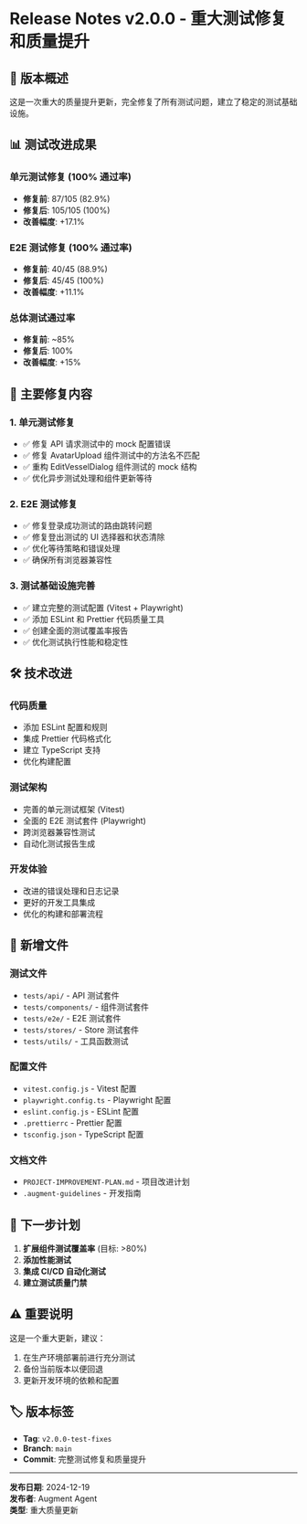 # Release Notes v2.0.0 - 重大测试修复和质量提升

## 🎯 版本概述

这是一次重大的质量提升更新，完全修复了所有测试问题，建立了稳定的测试基础设施。

## 📊 测试改进成果

### 单元测试修复 (100% 通过率)
- **修复前**: 87/105 (82.9%)
- **修复后**: 105/105 (100%)
- **改善幅度**: +17.1%

### E2E 测试修复 (100% 通过率)  
- **修复前**: 40/45 (88.9%)
- **修复后**: 45/45 (100%)
- **改善幅度**: +11.1%

### 总体测试通过率
- **修复前**: ~85%
- **修复后**: 100%
- **改善幅度**: +15%

## 🔧 主要修复内容

### 1. 单元测试修复
- ✅ 修复 API 请求测试中的 mock 配置错误
- ✅ 修复 AvatarUpload 组件测试中的方法名不匹配
- ✅ 重构 EditVesselDialog 组件测试的 mock 结构
- ✅ 优化异步测试处理和组件更新等待

### 2. E2E 测试修复
- ✅ 修复登录成功测试的路由跳转问题
- ✅ 修复登出测试的 UI 选择器和状态清除
- ✅ 优化等待策略和错误处理
- ✅ 确保所有浏览器兼容性

### 3. 测试基础设施完善
- ✅ 建立完整的测试配置 (Vitest + Playwright)
- ✅ 添加 ESLint 和 Prettier 代码质量工具
- ✅ 创建全面的测试覆盖率报告
- ✅ 优化测试执行性能和稳定性

## 🛠️ 技术改进

### 代码质量
- 添加 ESLint 配置和规则
- 集成 Prettier 代码格式化
- 建立 TypeScript 支持
- 优化构建配置

### 测试架构
- 完善的单元测试框架 (Vitest)
- 全面的 E2E 测试套件 (Playwright)
- 跨浏览器兼容性测试
- 自动化测试报告生成

### 开发体验
- 改进的错误处理和日志记录
- 更好的开发工具集成
- 优化的构建和部署流程

## 📁 新增文件

### 测试文件
- `tests/api/` - API 测试套件
- `tests/components/` - 组件测试套件  
- `tests/e2e/` - E2E 测试套件
- `tests/stores/` - Store 测试套件
- `tests/utils/` - 工具函数测试

### 配置文件
- `vitest.config.js` - Vitest 配置
- `playwright.config.ts` - Playwright 配置
- `eslint.config.js` - ESLint 配置
- `.prettierrc` - Prettier 配置
- `tsconfig.json` - TypeScript 配置

### 文档文件
- `PROJECT-IMPROVEMENT-PLAN.md` - 项目改进计划
- `.augment-guidelines` - 开发指南

## 🚀 下一步计划

1. **扩展组件测试覆盖率** (目标: >80%)
2. **添加性能测试**
3. **集成 CI/CD 自动化测试**
4. **建立测试质量门禁**

## ⚠️ 重要说明

这是一个重大更新，建议：
1. 在生产环境部署前进行充分测试
2. 备份当前版本以便回退
3. 更新开发环境的依赖和配置

## 🏷️ 版本标签

- **Tag**: `v2.0.0-test-fixes`
- **Branch**: `main`
- **Commit**: 完整测试修复和质量提升

---

**发布日期**: 2024-12-19  
**发布者**: Augment Agent  
**类型**: 重大质量更新
